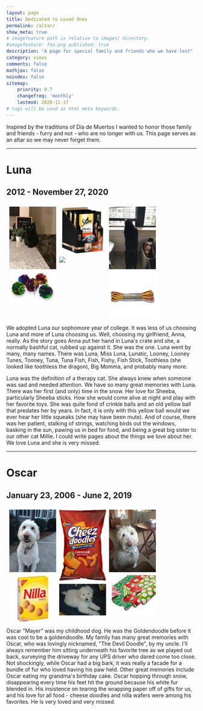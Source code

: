 ```yaml
---
layout: page
title: Dedicated to Loved Ones 
permalink: /altar/
show_meta: true
# imagefeature path is relative to images/ directory.
#imagefeature: foo.png published: true
description: "A page for special family and friends who we have lost"
category: views
comments: false
mathjax: false
noindex: false
sitemap:
    priority: 0.7
    changefreq: 'monthly'
    lastmod: 2020-11-17
# tags will be used as html meta keywords.    
---
```


Inspired by the traditions of Día de Muertos I wanted to honor those 
family and friends - furry and not - who are no longer with us. This page
serves as an altar so we may never forget them.

---
# Luna
## 2012 - November 27, 2020

<div class="row">
  <div class="column">
    <img src="/images/luna/luna_3.JPG">
    <img src="/images/luna/crinkle_balls.JPG">
  </div>
  <div class="column">
    <img src="/images/luna/sheeba_sticks.JPG">
    <img src="/images/luna/luna_2.JPG">
  </div>
  <div class="column">
    <img src="/images/luna/luna_1.JPG">
    <img src="/images/luna/string.JPG">
  </div>
</div>

We adopted Luna our sophomore year of college. It was less of us choosing Luna
and more of Luna choosing us. Well, choosing my girlfriend, Anna, really. As the
story goes Anna put her hand in Luna's crate and she, a normally bashful
cat, rubbed up against it. She was the one. Luna went by many, many names. 
There was Luna, Miss Luna, Lunatic, Looney, Looney Tunes, Tooney, 
Tuna, Tuna Fish, Fish, Fishy, Fish Stick, Toothless (she looked like toothless 
the dragon), Big Momma, and probably many more.  

Luna was the definition of a therapy cat. She always knew when someone 
was sad and needed attention. We have so many great memories with Luna. 
There was her first (and only) time in the snow. Her love for Sheeba, 
particularly Sheeba sticks. How she would come alive at night and play 
with her favorite toys. She was quite fond of crinkle balls and an old 
yellow ball that predates her by years. In fact, it is only
with this yellow ball would we ever hear her little squeaks (she may 
have been mute). And of course, there was her patient, stalking of strings,
watching birds out the windows, basking in the sun, pawing us in bed for food, 
and being a great big sister to our other cat Millie. I could write pages
about the things we love about her. We love Luna and she is very missed.


---

# Oscar 
## January 23, 2006 - June 2, 2019

<div class="row">
  <div class="column">
    <img src="/images/oscar/oscar_1.JPG">
    <img src="/images/oscar/nilla_wafers.JPG">
  </div>
  <div class="column">
    <img src="/images/oscar/cheese_doodles.JPG">
    <img src="/images/oscar/oscar_2.JPG">
  </div>
  <div class="column">
    <img src="/images/oscar/oscar_3.JPG">
    <img src="/images/oscar/wrapping_paper.JPG">
  </div>
</div>

Oscar "Mayer" was my childhood dog. He was the Goldendoodle before it was
cool to be a goldendoodle. My family has many great memories with Oscar,
who was lovingly nicknamed, "The Devil Doodle", by my uncle. I'll always 
remember him sitting underneath his favorite tree as we played out back,
surveying the driveway for any UPS driver who dared come too close. 
Not shockingly, while Oscar had a big bark, it was really a facade for a 
bundle of fur who loved having his paw held. Other great memories include Oscar eating
my grandma's birthday cake. Oscar hopping through snow, disappearing 
every time his feet hit the ground because his white fur blended in. His
insistence on tearing the wrapping paper off of gifts for us, and his love
for all food - cheese doodles and nilla wafers were among his favorites.
He is very loved and very missed.


<style>
.row {
  display: flex;
  flex-wrap: wrap;
  padding: 0 4px;
}

/* Create four equal columns that sits next to each other */
.column {
  flex: 25%;
  max-width: 25%;
  padding: 0 4px;
}

.column img {
  margin-top: 8px;
  vertical-align: middle;
  width: 100%;
}

/* Responsive layout - makes a two column-layout instead of four columns */
@media screen and (max-width: 800px) {
  .column {
    flex: 50%;
    max-width: 50%;
  }
}

/* Responsive layout - makes the two columns stack on top of each other instead of next to each other */
@media screen and (max-width: 600px) {
  .column {
    flex: 100%;
    max-width: 100%;
  }
}
</style>
